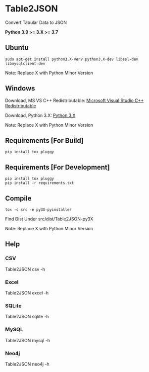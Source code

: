# Table2JSON
Convert Tabular Data to JSON

**Python 3.9 >= 3.X >= 3.7**

## Ubuntu
    sudo apt-get install python3.X-venv python3.X-dev libssl-dev libmysqlclient-dev

Note: Replace X with Python Minor Version

## Windows
Download, MS VS C++ Redistributable: [Microsoft Visual Studio C++ Redistributable]

Download, Python 3.X: [Python 3.X]

Note: Replace X with Python Minor Version

## Requirements [For Build]
    pip install tox pluggy

## Requirements [For Development]
    pip install tox pluggy
    pip install -r requirements.txt

## Compile
    tox -c src -e py3X-pyinstaller

Find Dist Under src/dist/Table2JSON-py3X

Note: Replace X with Python Minor Version

## Help
### CSV
Table2JSON csv -h

### Excel
Table2JSON excel -h

### SQLite
Table2JSON sqlite -h

### MySQL
Table2JSON mysql -h

### Neo4j
Table2JSON neo4j -h

[Microsoft Visual Studio C++ Redistributable]: https://www.microsoft.com/en-in/download/details.aspx?id=48145
[Python 3.X]: https://www.python.org/downloads/windows/
